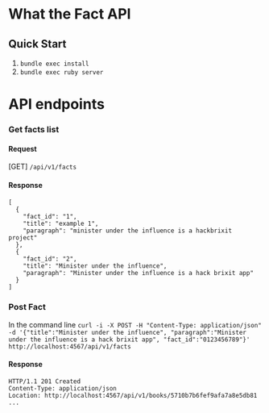 # What the Fact  API

## Quick Start

1. `bundle exec install`
2. `bundle exec ruby server`

# API endpoints

### Get facts list

#### Request 

[GET] `/api/v1/facts`

#### Response

```
[
  {
    "fact_id": "1",
    "title": "example 1",
    "paragraph": "minister under the influence is a hackbrixit project"
  },
  {
    "fact_id": "2",
    "title": "Minister under the influence",
    "paragraph": "Minister under the influence is a hack brixit app"
  }
]
```

### Post Fact

In the command line
`curl -i -X POST -H "Content-Type: application/json" -d '{"title":"Minister under the influence", "paragraph":"Minister under the influence is a hack brixit app", "fact_id":"0123456789"}' http://localhost:4567/api/v1/facts`

#### Response

```
HTTP/1.1 201 Created
Content-Type: application/json
Location: http://localhost:4567/api/v1/books/5710b7b6fef9afa7a8e5db81
...
```

